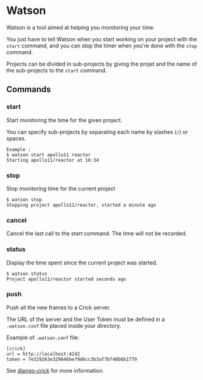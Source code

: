 Watson
======

Watson is a tool aimed at helping you monitoring your time.

You just have to tell Watson when you start working on your
project with the `start` command, and you can stop the timer
when you're done with the `stop` command.

Projects can be divided in sub-projects by giving the projet and
the name of the sub-projects to the `start` command.

## Commands

### start

Start monitoring the time for the given project.

You can specify sub-projects by separating each name by
slashes (`/`) or spaces.

```
Example :
$ watson start apollo11 reactor
Starting apollo11/reactor at 16:34
```

### stop

Stop monitoring time for the current project

```
$ watson stop
Stopping project apollo11/reactor, started a minute ago
```

### cancel

Cancel the last call to the start command. The time will not
be recorded.

### status

Display the time spent since the current project was started.

```
$ watson status
Project apollo11/reactor started seconds ago
```

### push

Push all the new frames to a Crick server.

The URL of the server and the User Token must be defined in a `.watson.conf` file
placed inside your directory.

Example of `.watson.conf` file:
```
[crick]
url = http://localhost:4242
token = 7e329263e329646be79d6cc3b3af7bf48b6b1779
```

See [django-crick](https://bitbucket.org/tailordev/django-crick) for more information.
